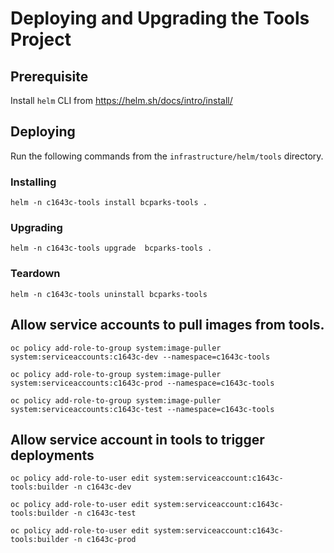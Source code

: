 # Deploying and Upgrading the Tools Project

## Prerequisite

Install `helm` CLI from https://helm.sh/docs/intro/install/

## Deploying

Run the following commands from the `infrastructure/helm/tools` directory.

### Installing

`helm -n c1643c-tools install bcparks-tools .`

### Upgrading

`helm -n c1643c-tools upgrade  bcparks-tools .`

### Teardown

`helm -n c1643c-tools uninstall bcparks-tools`


## Allow service accounts to pull images from tools.

`oc policy add-role-to-group system:image-puller system:serviceaccounts:c1643c-dev --namespace=c1643c-tools`

`oc policy add-role-to-group system:image-puller system:serviceaccounts:c1643c-prod --namespace=c1643c-tools`

`oc policy add-role-to-group system:image-puller system:serviceaccounts:c1643c-test --namespace=c1643c-tools`


## Allow service account in tools to trigger deployments

`oc policy add-role-to-user edit system:serviceaccount:c1643c-tools:builder -n c1643c-dev`

`oc policy add-role-to-user edit system:serviceaccount:c1643c-tools:builder -n c1643c-test`

`oc policy add-role-to-user edit system:serviceaccount:c1643c-tools:builder -n c1643c-prod`